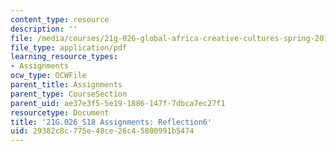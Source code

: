```yaml
---
content_type: resource
description: ''
file: /media/courses/21g-026-global-africa-creative-cultures-spring-2018/29382c8c775e48ce26c45800991b5474_MIT21G_026S18_Reflection_6.pdf
file_type: application/pdf
learning_resource_types:
- Assignments
ocw_type: OCWFile
parent_title: Assignments
parent_type: CourseSection
parent_uid: ae37e3f5-5e19-1886-147f-7dbca7ec27f1
resourcetype: Document
title: '21G.026_S18 Assignments: Reflection6'
uid: 29382c8c-775e-48ce-26c4-5800991b5474
---
```

